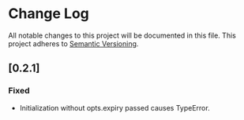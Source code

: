# Change Log
All notable changes to this project will be documented in this file.
This project adheres to [Semantic Versioning](http://semver.org/).

## [0.2.1]
### Fixed
- Initialization without opts.expiry passed causes TypeError.